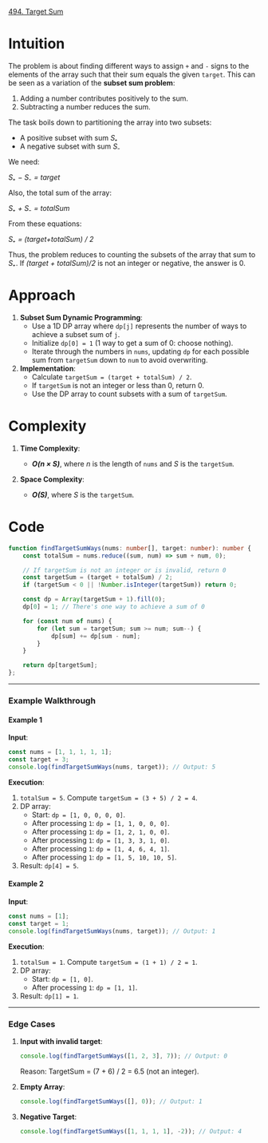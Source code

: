 [494. Target Sum](https://leetcode.com/problems/target-sum/)

# Intuition

The problem is about finding different ways to assign `+` and `-` signs to the elements of the array such that their sum equals the given `target`. This can be seen as a variation of the **subset sum problem**:

1. Adding a number contributes positively to the sum.
2. Subtracting a number reduces the sum.

The task boils down to partitioning the array into two subsets:

- A positive subset with sum *S₊*
- A negative subset with sum *S₋*

We need:

*S₊ − S₋ = target*

Also, the total sum of the array:

*S₊ + S₋ = totalSum*

From these equations:

*S₊ = (target+totalSum) / 2*

Thus, the problem reduces to counting the subsets of the array that sum to *S₊*. If *(target + totalSum)/2* is not an integer or negative, the answer is 0.

# Approach

1. **Subset Sum Dynamic Programming**:
    - Use a 1D DP array where `dp[j]` represents the number of ways to achieve a subset sum of `j`.
    - Initialize `dp[0] = 1` (1 way to get a sum of 0: choose nothing).
    - Iterate through the numbers in `nums`, updating `dp` for each possible sum from `targetSum` down to `num` to avoid overwriting.
2. **Implementation**:    
    - Calculate `targetSum = (target + totalSum) / 2`.
    - If `targetSum` is not an integer or less than 0, return 0.
    - Use the DP array to count subsets with a sum of `targetSum`.

# Complexity

1. **Time Complexity**:
    - ***O(n × S)***, where *n* is the length of `nums` and *S* is the `targetSum`.
	
2. **Space Complexity**:
    - ***O(S)***, where *S* is the `targetSum`.

# Code

```typescript
function findTargetSumWays(nums: number[], target: number): number {
    const totalSum = nums.reduce((sum, num) => sum + num, 0);

    // If targetSum is not an integer or is invalid, return 0
    const targetSum = (target + totalSum) / 2;
    if (targetSum < 0 || !Number.isInteger(targetSum)) return 0;

    const dp = Array(targetSum + 1).fill(0);
    dp[0] = 1; // There's one way to achieve a sum of 0

    for (const num of nums) {
        for (let sum = targetSum; sum >= num; sum--) {
            dp[sum] += dp[sum - num];
        }
    }

    return dp[targetSum];
};

```

---

### **Example Walkthrough**

#### **Example 1**

**Input**:

```typescript
const nums = [1, 1, 1, 1, 1];
const target = 3;
console.log(findTargetSumWays(nums, target)); // Output: 5
```

**Execution**:

1. `totalSum = 5`. Compute `targetSum = (3 + 5) / 2 = 4`.
2. DP array:
    - Start: `dp = [1, 0, 0, 0, 0]`.
    - After processing `1`: `dp = [1, 1, 0, 0, 0]`.
    - After processing `1`: `dp = [1, 2, 1, 0, 0]`.
    - After processing `1`: `dp = [1, 3, 3, 1, 0]`.
    - After processing `1`: `dp = [1, 4, 6, 4, 1]`.
    - After processing `1`: `dp = [1, 5, 10, 10, 5]`.
3. Result: `dp[4] = 5`.


#### **Example 2**

**Input**:

```typescript
const nums = [1];
const target = 1;
console.log(findTargetSumWays(nums, target)); // Output: 1
```

**Execution**:

1. `totalSum = 1`. Compute `targetSum = (1 + 1) / 2 = 1`.
2. DP array:
    - Start: `dp = [1, 0]`.
    - After processing `1`: `dp = [1, 1]`.
3. Result: `dp[1] = 1`.

---

### **Edge Cases**

1. **Input with invalid target**:
    
    ```typescript
    console.log(findTargetSumWays([1, 2, 3], 7)); // Output: 0
    ```
    
    Reason: TargetSum = (7 + 6) / 2 = 6.5 (not an integer).
    
2. **Empty Array**:
    
    ```typescript
    console.log(findTargetSumWays([], 0)); // Output: 1
    ```
    
3. **Negative Target**:
    
    ```typescript
    console.log(findTargetSumWays([1, 1, 1, 1], -2)); // Output: 4
    ```
